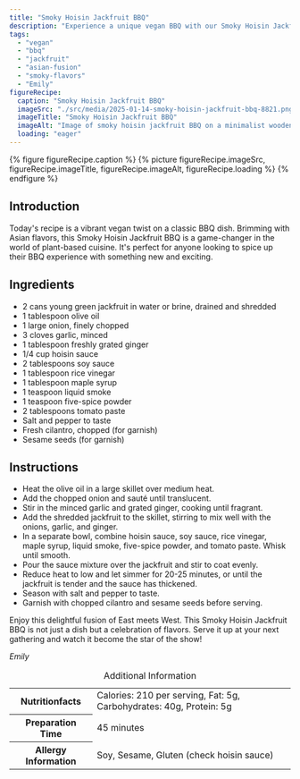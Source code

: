 ```yaml
---
title: "Smoky Hoisin Jackfruit BBQ"
description: "Experience a unique vegan BBQ with our Smoky Hoisin Jackfruit recipe. It blends tangy, smoky, and sweet flavors into a delightful dish that's perfect for any occasion."
tags:
  - "vegan"
  - "bbq"
  - "jackfruit"
  - "asian-fusion"
  - "smoky-flavors"
  - "Emily"
figureRecipe: 
  caption: "Smoky Hoisin Jackfruit BBQ"
  imageSrc: "./src/media/2025-01-14-smoky-hoisin-jackfruit-bbq-8821.png"
  imageTitle: "Smoky Hoisin Jackfruit BBQ"
  imageAlt: "Image of smoky hoisin jackfruit BBQ on a minimalist wooden table, featuring vibrant textures, a bowl of glossy hoisin sauce, sesame seeds, and cilantro, bathed in natural light."
  loading: "eager"
---
```


{% figure figureRecipe.caption %}
{% picture figureRecipe.imageSrc, figureRecipe.imageTitle, figureRecipe.imageAlt, figureRecipe.loading %}
{% endfigure %}

## Introduction

Today's recipe is a vibrant vegan twist on a classic BBQ dish. Brimming with Asian flavors, this Smoky Hoisin Jackfruit BBQ is a game-changer in the world of plant-based cuisine. It's perfect for anyone looking to spice up their BBQ experience with something new and exciting.

## Ingredients

- 2 cans young green jackfruit in water or brine, drained and shredded
- 1 tablespoon olive oil
- 1 large onion, finely chopped
- 3 cloves garlic, minced
- 1 tablespoon freshly grated ginger
- 1/4 cup hoisin sauce
- 2 tablespoons soy sauce
- 1 tablespoon rice vinegar
- 1 tablespoon maple syrup
- 1 teaspoon liquid smoke
- 1 teaspoon five-spice powder
- 2 tablespoons tomato paste
- Salt and pepper to taste
- Fresh cilantro, chopped (for garnish)
- Sesame seeds (for garnish)

## Instructions

- Heat the olive oil in a large skillet over medium heat.
- Add the chopped onion and sauté until translucent.
- Stir in the minced garlic and grated ginger, cooking until fragrant.
- Add the shredded jackfruit to the skillet, stirring to mix well with the onions, garlic, and ginger.
- In a separate bowl, combine hoisin sauce, soy sauce, rice vinegar, maple syrup, liquid smoke, five-spice powder, and tomato paste. Whisk until smooth.
- Pour the sauce mixture over the jackfruit and stir to coat evenly.
- Reduce heat to low and let simmer for 20-25 minutes, or until the jackfruit is tender and the sauce has thickened.
- Season with salt and pepper to taste.
- Garnish with chopped cilantro and sesame seeds before serving.

Enjoy this delightful fusion of East meets West. This Smoky Hoisin Jackfruit BBQ is not just a dish but a celebration of flavors. Serve it up at your next gathering and watch it become the star of the show!

*Emily*

<table><caption class='sr-only'>Additional Information</caption><tr><th>Nutritionfacts</th><td>Calories: 210 per serving, Fat: 5g, Carbohydrates: 40g, Protein: 5g&nbsp;</td></tr><tr><th>Preparation Time</th><td>45 minutes&nbsp;</td></tr><tr><th>Allergy Information</th><td>Soy, Sesame, Gluten (check hoisin sauce)&nbsp;</td></tr></table>

